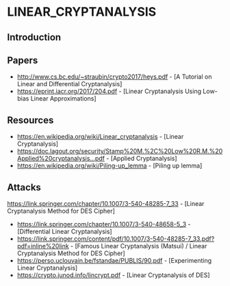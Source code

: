 # LINEAR_CRYPTANALYSIS
## Introduction
## Papers
- http://www.cs.bc.edu/~straubin/crypto2017/heys.pdf - [A Tutorial on
Linear and Differential Cryptanalysis]
- https://eprint.iacr.org/2017/204.pdf - [Linear Cryptanalysis Using Low-bias Linear
Approximations]
## Resources
- https://en.wikipedia.org/wiki/Linear_cryptanalysis - [Linear Cryptanalysis]
- https://doc.lagout.org/security/Stamp%20M.%2C%20Low%20R.M.%20Applied%20cryptanalysis...pdf - [Applied Cryptanalysis]
- https://en.wikipedia.org/wiki/Piling-up_lemma - [Piling up lemma]

## Attacks
https://link.springer.com/chapter/10.1007/3-540-48285-7_33 - [Linear Cryptanalysis Method for DES Cipher]
- https://link.springer.com/chapter/10.1007/3-540-48658-5_3 - [Differential Linear Cryptanalysis]
- https://link.springer.com/content/pdf/10.1007/3-540-48285-7_33.pdf?pdf=inline%20link - [Famous Linear Cryptanalysis (Matsui) / Linear Cryptanalysis Method for DES Cipher]
- https://perso.uclouvain.be/fstandae/PUBLIS/90.pdf - [Experimenting Linear Cryptanalysis]
- https://crypto.junod.info/lincrypt.pdf - [Linear Cryptanalysis of DES]